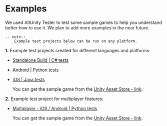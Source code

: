 # Examples

We used AltUnity Tester to test some sample games to help you understand better how to use it. 
We plan to add more examples in the near future.

```eval_rst
.. note::
    Example test projects below can be run on any platform.
```

**1.** Example test projects created for different languages and platforms:

* [Standalone Build | C# tests](https://gitlab.com/altom/altunity/examples/alttrashcat-tests-csharp)
* [Android | Python tests](https://gitlab.com/altom/altunity/examples/alttrashcat-tests-python)
* [iOS | Java tests](https://gitlab.com/altom/altunity/examples/alttrashcat-tests---java)

    You can get the sample game from the [Unity Asset Store - link](https://assetstore.unity.com/packages/essentials/tutorial-projects/endless-runner-sample-game-87901).

**2.** Example test project for multiplayer features:

* [Multiplayer - iOS / Android | Python tests](https://gitlab.com/altom/altunity/examples/alttanksmultiplayer-test-python)

    You can get the sample game from the [Unity Asset Store - link](https://assetstore.unity.com/packages/essentials/tutorial-projects/tanks-reference-project-80165).